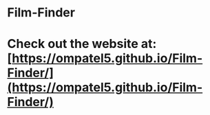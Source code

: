 # Film-Finder
# Check out the website at: [https://ompatel5.github.io/Film-Finder/](https://ompatel5.github.io/Film-Finder/)
